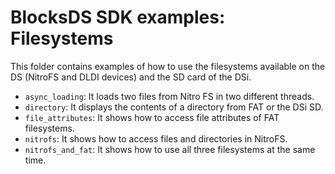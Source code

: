 # BlocksDS SDK examples: Filesystems

This folder contains examples of how to use the filesystems available on the DS
(NitroFS and DLDI devices) and the SD card of the DSi.

- `async_loading`: It loads two files from Nitro FS in two different threads.
- `directory`: It displays the contents of a directory from FAT or the DSi SD.
- `file_attributes`: It shows how to access file attributes of FAT filesystems.
- `nitrofs`: It shows how to access files and directories in NitroFS.
- `nitrofs_and_fat`: It shows how to use all three filesystems at the same time.
